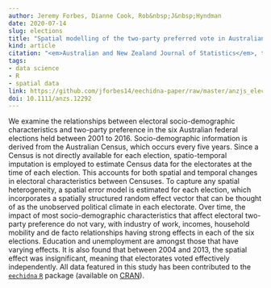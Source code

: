 ```yaml
---
author: Jeremy Forbes, Dianne Cook, Rob&nbsp;J&nbsp;Hyndman
date: 2020-07-14
slug: elections
title: "Spatial modelling of the two-party preferred vote in Australian federal elections: 2001-2016"
kind: article
citation: "<em>Australian and New Zealand Journal of Statistics</em>, to appear"
tags:
- data science
- R
- spatial data
link: https://github.com/jforbes14/eechidna-paper/raw/master/anzjs_elections.pdf
doi: 10.1111/anzs.12292
---
```


We examine the relationships between electoral socio-demographic characteristics and two-party preference in the six Australian federal elections held between 2001 to 2016. Socio-demographic information is derived from the Australian Census, which occurs every five years. Since a Census is not directly available for each election, spatio-temporal imputation is employed to estimate Census data for the electorates at the time of each election. This accounts for both spatial and temporal changes in electoral characteristics between Censuses. To capture any spatial heterogeneity, a spatial error model is estimated for each election, which incorporates a spatially structured random effect vector that can be thought of as the unobserved political climate in each electorate. Over time, the impact of most socio-demographic characteristics that affect electoral two-party preference do not vary, with industry of work, incomes, household mobility and de facto relationships having strong effects in each of the six elections. Education and unemployment are amongst those that have varying effects. It is also found that between 2004 and 2013, the spatial effect was insignificant, meaning that electorates voted effectively independently. All data featured in this study has been contributed to the [`eechidna` `R`](https://github.com/ropenscilabs/eechidna) package (available on [CRAN](http://cran.r-project.org/package=eechidna)).